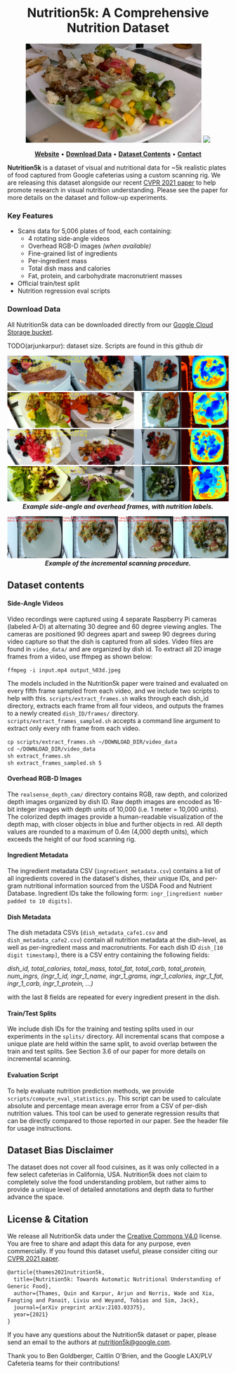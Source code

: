 <div align="center">

# Nutrition5k: A Comprehensive Nutrition Dataset

<p align="center">
	<img src="res/example_plate.jpg" width="400px">
	<img src="res/scan.gif" width="400px">
</p>

<p align="center">
	<a href="https://github.com/google-research-datasets/Nutrition5k"><b>Website</b></a> •
	<a href="#download-data"><b>Download Data</b></a> •
	<a href="#dataset-contents"><b>Dataset Contents</b></a> •
	<a href="mailto:nutrition5k@google.com"><b>Contact</b></a>
</p>

</div>

<b>Nutrition5k</b> is a dataset of visual and nutritional data for ~5k realistic plates of food captured from Google cafeterias using a custom scanning rig. We are releasing this dataset alongside our recent <a href="https://arxiv.org/abs/2103.03375">CVPR 2021 paper</a> to help promote research in visual nutrition understanding. Please see the paper for more details on the dataset and follow-up experiments.

### Key Features
<ul>
	<li>Scans data for 5,006 plates of food, each containing:
		<ul>
			<li>4 rotating side-angle videos</li>
			<li>Overhead RGB-D images <i>(when available)</i></li>
			<li>Fine-grained list of ingredients</li>
			<li>Per-ingredient mass</li>
			<li>Total dish mass and calories</li>
			<li>Fat, protein, and carbohydrate macronutrient masses</li>
		</ul></li>
	<li>Official train/test split</li>
	<li>Nutrition regression eval scripts</li>
</ul>

### Download Data
All Nutrition5k data can be downloaded directly from our <a href="https://console.cloud.google.com/storage/browser/nutrition5k">Google Cloud Storage bucket</a>. 

TODO(arjunkarpur): dataset size. Scripts are found in this github dir

<p align="center">
	<img src="res/plate_1.jpg">
	<img src="res/plate_2.jpg">
	<img src="res/plate_3.jpg">
	<img src="res/plate_4.jpg">
	<i><b>Example side-angle and overhead frames, with nutrition labels.</b></i>
</p>

<!--### Dish Ingredient Label
<img src="res/ingredients_table.png" width="200px">
<img src="res/example_plate.jpg" width="400px">
-->

<p align="center">
	<img src="res/incremental.jpg">
	<i><b>Example of the incremental scanning procedure.</b></i>
</p>



## Dataset contents

#### Side-Angle Videos
Video recordings were captured using 4 separate Raspberry Pi cameras (labeled A-D) at alternating 30 degree and 60 degree viewing angles. The cameras are positioned 90 degrees apart and sweep 90 degrees during video capture so that the dish is captured from all sides.
Video files are found in `video_data/` and are organized by dish id. To extract all 2D image frames from a video, use ffmpeg as shown below:
```
ffmpeg -i input.mp4 output_%03d.jpeg
```

The models included in the Nutrition5k paper were trained and evaluated on every fifth frame sampled from each video, and we include two scripts to help with this. `scripts/extract_frames.sh` walks through each dish_id directory, extracts each frame from all four videos, and outputs the frames to a newly created `dish_ID/frames/` directory. `scripts/extract_frames_sampled.sh` accepts a command line argument to extract only every nth frame from each video.

```
cp scripts/extract_frames.sh ~/DOWNLOAD_DIR/video_data
cd ~/DOWNLOAD_DIR/video_data
sh extract_frames.sh
sh extract_frames_sampled.sh 5
```

#### Overhead RGB-D Images
The `realsense_depth_cam/` directory contains RGB, raw depth, and colorized depth images organized by dish ID. Raw depth images are encoded as 16-bit integer images with depth units of 10,000 (i.e. 1 meter = 10,000 units). The colorized depth images provide a human-readable visualization of the depth map, with closer objects in blue and further objects in red. All depth values are rounded to a maximum of 0.4m (4,000 depth units), which exceeds the height of our food scanning rig.

#### Ingredient Metadata
The ingredient metadata CSV (`ingredient_metadata.csv`) contains a list of all ingredients covered in the dataset's dishes, their unique IDs, and per-gram nutritional information sourced from the USDA Food and Nutrient Database. Ingredient IDs take the following form: `ingr_[ingredient number padded to 10 digits]`.

#### Dish Metadata
The dish metadata CSVs (`dish_metadata_cafe1.csv` and `dish_metadata_cafe2.csv`) contain all nutrition metadata at the dish-level, as well as per-ingredient mass and macronutrients. For each dish ID `dish_[10 digit timestamp]`, there is a CSV entry containing the following fields: 

<i>dish_id, total_calories, total_mass, total_fat, total_carb, total_protein, num_ingrs, (ingr_1_id, ingr_1_name, ingr_1_grams, ingr_1_calories, ingr_1_fat, ingr_1_carb, ingr_1_protein, ...)</i>

with the last 8 fields are repeated for every ingredient present in the dish.

#### Train/Test Splits
We include dish IDs for the training and testing splits used in our experiments in the `splits/` directory. All incremental scans that compose a unique plate are held within the same split, to avoid overlap between the train and test splits. See Section 3.6 of our paper for more details on incremental scanning.

#### Evaluation Script
To help evaluate nutrition prediction methods, we provide `scripts/compute_eval_statistics.py`. This script can be used to calculate absolute and percentage mean average error from a CSV of per-dish nutrition values. This tool can be used to generate regression results that can be directly compared to those reported in our paper. See the header file for usage instructions.

## Dataset Bias Disclaimer
The dataset does not cover all food cuisines, as it was only collected in a few select cafeterias in California, USA. Nutrition5k does not claim to completely solve the food understanding problem, but rather aims to provide a unique level of detailed annotations and depth data to further advance the space.

## License & Citation
We release all Nutrition5k data under the <a href="https://creativecommons.org/licenses/by/4.0/">Creative Commons V4.0</a> license. You are free to share and adapt this data for any purpose, even commercially. If you found this dataset useful, please consider citing our [CVPR 2021 paper](https://arxiv.org/pdf/2103.03375.pdf).
```
@article{thames2021nutrition5k,
  title={Nutrition5k: Towards Automatic Nutritional Understanding of Generic Food},
  author={Thames, Quin and Karpur, Arjun and Norris, Wade and Xia, Fangting and Panait, Liviu and Weyand, Tobias and Sim, Jack},
  journal={arXiv preprint arXiv:2103.03375},
  year={2021}
}
```

If you have any questions about the Nutrition5k dataset or paper, please send an email to the authors at <a href="mailto:nutrition5k@google.com">nutrition5k@google.com</a>.


Thank you to Ben Goldberger, Caitlin O'Brien, and the Google LAX/PLV Cafeteria teams for their contributions!